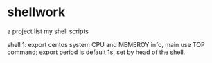 # shellwork
a project list my shell scripts


shell 1:
export centos system CPU and MEMEROY info, main use TOP command;
export period is default 1s, set by head of the shell.
